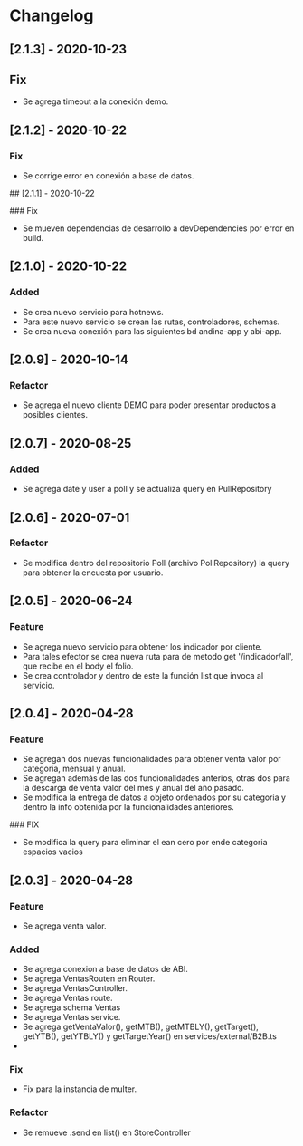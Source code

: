 # Changelog

## [2.1.3] - 2020-10-23

## Fix

- Se agrega timeout a la conexión demo.

## [2.1.2] - 2020-10-22

### Fix

- Se corrige error en conexión a base de datos.

## [2.1.1] - 2020-10-22

### Fix

- Se mueven dependencias de desarrollo a devDependencies por error en build.

## [2.1.0] - 2020-10-22

### Added

- Se crea nuevo servicio para hotnews.
- Para este nuevo servicio se crean las rutas, controladores, schemas.
- Se crea nueva conexión para las siguientes bd andina-app y abi-app.

## [2.0.9] - 2020-10-14

### Refactor

- Se agrega el nuevo cliente DEMO para poder presentar productos a posibles clientes.

## [2.0.7] - 2020-08-25

### Added

- Se agrega date y user a poll y se actualiza query en PullRepository

## [2.0.6] - 2020-07-01

### Refactor

- Se modifica dentro del repositorio Poll (archivo PollRepository) la query
  para obtener la encuesta por usuario.

## [2.0.5] - 2020-06-24

### Feature

- Se agrega nuevo servicio para obtener los indicador por cliente.
- Para tales efector se crea nueva ruta para de metodo get '/indicador/all',
  que recibe en el body el folio.
- Se crea controlador y dentro de este la función list que invoca al servicio.

## [2.0.4] - 2020-04-28

### Feature

- Se agregan dos nuevas funcionalidades para obtener venta valor
  por categoria, mensual y anual.
- Se agregan además de las dos funcionalidades anterios, otras dos
  para la descarga de venta valor del mes y anual del año pasado.
- Se modifica la entrega de datos a objeto ordenados por su categoria
  y dentro la info obtenida por la funcionalidades anteriores.

### FIX

- Se modifica la query para eliminar el ean cero por ende categoria
  espacios vacios

## [2.0.3] - 2020-04-28

### Feature

- Se agrega venta valor.

### Added

- Se agrega conexion a base de datos de ABI.
- Se agrega VentasRouten en Router.
- Se agrega VentasController.
- Se agrega Ventas route.
- Se agrega schema Ventas
- Se agrega Ventas service.
- Se agrega getVentaValor(), getMTB(), getMTBLY(), getTarget(), getYTB(), getYTBLY() y getTargetYear() en services/external/B2B.ts
-

### Fix

- Fix para la instancia de multer.

### Refactor

- Se remueve .send en list() en StoreController
